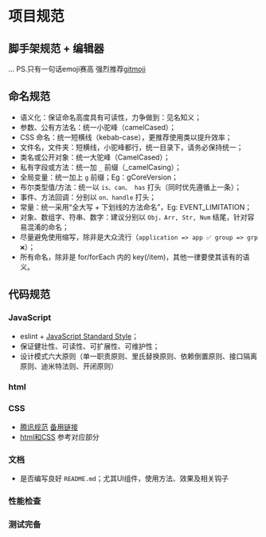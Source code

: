 # 项目规范

## 脚手架规范 + 编辑器

...
PS.只有一句话emoji赛高 强烈推荐[gitmoji](https://gitmoji.carloscuesta.me/)

## 命名规范

- 语义化：保证命名高度具有可读性，力争做到：见名知义；
- 参数、公有方法名：统一小驼峰（camelCased）；
- CSS 命名：统一短横线（kebab-case），更推荐使用类以提升效率；
- 文件名，文件夹：短横线，小驼峰都行，统一目录下，请务必保持统一；
- 类名或公开对象：统一大驼峰（CamelCased）；
- 私有字段或方法：统一加 `_` 前缀（_camelCasing）；
- 全局变量：统一加上 `g` 前缀；Eg：gCoreVersion；
- 布尔类型值/方法：统一以 `is、can、 has` 打头（同时优先遵循上一条）；
- 事件、方法回调：分别以 `on、handle` 打头；
- 常量：统一采用“全大写 + 下划线的方法命名”，Eg: EVENT_LIMITATION；
- 对象、数组字、符串、数字：建议分别以 `Obj，Arr, Str, Num` 结尾，针对容易混淆的命名；
- 尽量避免使用缩写，除非是大众流行（`application => app ✅ group => grp ❌`）；
- 所有命名，除非是 for/forEach 内的 key(/item)，其他一律要使其该有的语义。

## 代码规范

### JavaScript

- eslint + [JavaScript Standard Style](https://standardjs.com/)；
- 保证健壮性、可读性、可扩展性、可维护性；
- 设计模式六大原则（单一职责原则、里氏替换原则、依赖倒置原则、接口隔离原则、迪米特法则、开闭原则）

### html

### CSS

- [腾讯规范](http://imweb.github.io/CodeGuide/) [备用链接](http://alloyteam.github.io/CodeGuide/)
- [html和CSS](https://codeguide.bootcss.com/) 参考对应部分

### 文档

- 是否编写良好 `README.md`；尤其UI组件，使用方法、效果及相关钩子

### 性能检查

### 测试完备
